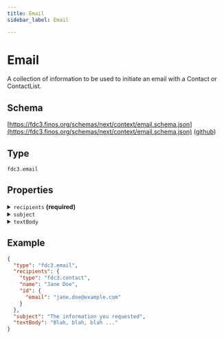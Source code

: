 ```yaml
---
title: Email
sidebar_label: Email

---
```


# Email

A collection of information to be used to initiate an email with a Contact or ContactList.

## Schema

[https://fdc3.finos.org/schemas/next/context/email.schema.json](https://fdc3.finos.org/schemas/next/context/email.schema.json) ([github](https://github.com/finos/FDC3/tree/main/packages/fdc3-context/schemas/context/email.schema.json))

## Type

`fdc3.email`

## Properties

<details>
  <summary><code>recipients</code> <strong>(required)</strong></summary>

**One of:**

- **type**: [Contact](Contact)
- **type**: [ContactList](ContactList)

One or more recipients for the email.

</details>

<details>
  <summary><code>subject</code></summary>

**type**: `string`

Subject line for the email.

</details>

<details>
  <summary><code>textBody</code></summary>

**type**: `string`

Body content for the email.

</details>

## Example

```json
{
  "type": "fdc3.email",
  "recipients": {
    "type": "fdc3.contact",
    "name": "Jane Doe",
    "id": {
      "email": "jane.doe@example.com"
    }
  },
  "subject": "The information you requested",
  "textBody": "Blah, blah, blah ..."
}
```

